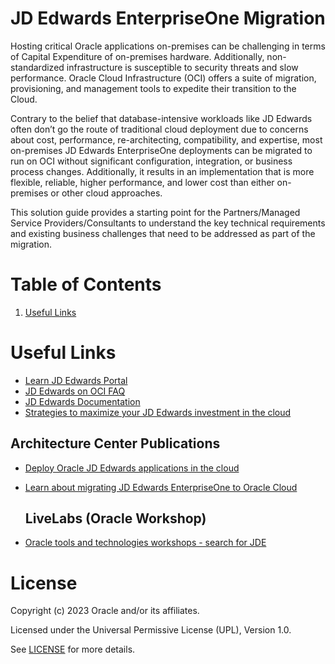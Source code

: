 # JD Edwards EnterpriseOne Migration

Hosting critical Oracle applications on-premises can be challenging in terms of Capital Expenditure of on-premises hardware. Additionally, non-standardized infrastructure is susceptible to security threats and slow performance. Oracle Cloud Infrastructure (OCI) offers a suite of migration, provisioning, and management tools to expedite their transition to the Cloud.

Contrary to the belief that database-intensive workloads like JD Edwards often don’t go the route of traditional cloud deployment due to concerns about cost, performance, re-architecting, compatibility, and expertise, most on-premises JD Edwards EnterpriseOne deployments can be migrated to run on OCI without significant configuration, integration, or business process changes. Additionally, it results in an implementation that is more flexible, reliable, higher performance, and lower cost than either on-premises or other cloud approaches.

This solution guide provides a starting point for the Partners/Managed Service Providers/Consultants to understand the key technical requirements and existing business challenges that need to be addressed as part of the migration.
  
# Table of Contents

1. [Useful Links](#useful-links)

 
# Useful Links

- [Learn JD Edwards Portal](https://docs.oracle.com/cd/E84502_01/learnjde/index.html)
- [JD Edwards on OCI FAQ](https://www.oracle.com/uk/erp/move-jd-edwards-to-cloud/faq/)
- [JD Edwards Documentation](https://docs.oracle.com/en/applications/jd-edwards/index.html)
- [Strategies to maximize your JD Edwards investment in the cloud](https://blogs.oracle.com/cloud-infrastructure/post/strategies-to-maximize-your-jd-edwards-investment-in-the-cloud)
                                                                  
## Architecture Center Publications

- [Deploy Oracle JD Edwards applications in the cloud](https://docs.oracle.com/en/solutions/learn-architecture-deploy-jd-edwards/index.html#GUID-371D284E-4631-4949-BC01-8BCB9F44FB5F)
- [Learn about migrating JD Edwards EnterpriseOne to Oracle Cloud](https://docs.oracle.com/en/solutions/learn-value-migrate-jde-to-oci/index.html#GUID-BBD48F69-9561-4DFC-94C2-55B764C1AE16) 

    ## LiveLabs (Oracle Workshop)

- [Oracle tools and technologies workshops - search for JDE](https://apexapps.oracle.com/pls/apex/r/dbpm/livelabs/home)


# License

Copyright (c) 2023 Oracle and/or its affiliates.

Licensed under the Universal Permissive License (UPL), Version 1.0.

See [LICENSE](https://github.com/oracle-devrel/technology-engineering/blob/folder-structure/LICENSE) for more details.
